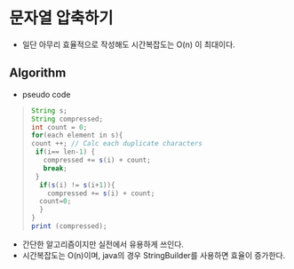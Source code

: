 
# 문자열 압축하기
- 일단 아무리 효율적으로 작성해도 시간복잡도는 O(n) 이 최대이다.

## Algorithm
- pseudo code
> ```java
> String s;
> String compressed;
> int count = 0;
> for(each element in s){
> count ++; // Calc each duplicate characters
>  if(i== len-1) {
>    compressed += s(i) + count;
>	 break;
>  }
>   if(s(i) != s(i+1)){
>     compressed += s(i) + count;
>	count=0;
>   }   
> }
> print (compressed);
> ```

- 간단한 알고리즘이지만 실전에서 유용하게 쓰인다.
- 시간복잡도는 O(n)이며, java의 경우 StringBuilder를 사용하면 효율이 증가한다.
